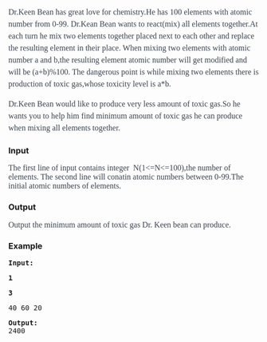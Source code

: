 <p style="border: 0px; font-variant-numeric: inherit; font-variant-east-asian: inherit; font-stretch: inherit; line-height: 1.5em; font-family: OpenSans; font-size: 16px; margin: 12px 0px 1em; outline: 0px; padding: 0px; vertical-align: baseline; word-wrap: break-word; word-break: break-word; color: #39424e;">Dr.Keen Bean has great love for chemistry.He has 100 elements with atomic number from 0-99. Dr.Kean Bean wants to react(mix) all elements together.At each turn he mix two elements together placed next to each other and replace the resulting element in their place. When mixing two elements with atomic number a and b,the resulting element atomic number will get modified and will be (a+b)%100. The dangerous point is while mixing two elements there is production of toxic gas,whose toxicity level is a*b.</p>
<p style="border: 0px; font-variant-numeric: inherit; font-variant-east-asian: inherit; font-stretch: inherit; line-height: 1.5em; font-family: OpenSans; font-size: 16px; margin: 12px 0px 1em; outline: 0px; padding: 0px; vertical-align: baseline; word-wrap: break-word; word-break: break-word; color: #39424e;">Dr.Keen Bean would like to produce very less amount of toxic gas.So he wants you to help him find minimum amount of toxic gas he can produce when mixing all elements together.</p>
<h3>Input</h3>
<p><span style="color: #39424e; font-family: OpenSans; font-size: 16px;">The first line of input contains integer&nbsp; N(1&lt;=N&lt;=100),the number of elements. The second line will conatin atomic numbers between 0-99.The initial atomic numbers of elements.</span></p>
<h3>Output</h3>
<p><span style="color: #39424e; font-family: OpenSans; font-size: 16px;">Output the minimum amount of toxic gas Dr. Keen bean can produce.</span></p>
<h3>Example</h3>
<pre><strong>Input:</strong></pre>
<pre><strong>1</strong></pre>
<pre><strong>3</strong></pre>
<pre>40 60 20</pre>
<pre><strong>Output:</strong>
2400</pre>